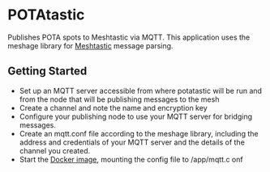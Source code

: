 # POTAtastic

Publishes POTA spots to Meshtastic via MQTT. This application uses the meshage library for [Meshtastic](https://github.com/andrewbeard/meshage) message parsing.

## Getting Started

- Set up an MQTT server accessible from where potatastic will be run and from the node that will be publishing messages to the mesh
- Create a channel and note the name and encryption key
- Configure your publishing node to use your MQTT server for bridging messages.
- Create an mqtt.conf file according to the meshage library, including the address and credentials of your MQTT server and the details of the channel you created.
- Start the [Docker image](https://hub.docker.com/r/bearda/potatastic), mounting the config file to /app/mqtt.c onf

